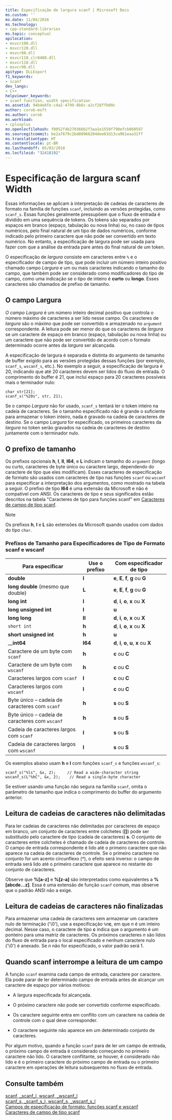 ```yaml
---
title: Especificação de largura scanf | Microsoft Docs
ms.custom: ''
ms.date: 11/04/2016
ms.technology:
- cpp-standard-libraries
ms.topic: conceptual
apilocation:
- msvcr100.dll
- msvcr120.dll
- msvcr80.dll
- msvcr110_clr0400.dll
- msvcr110.dll
- msvcr90.dll
apitype: DLLExport
f1_keywords:
- scanf
dev_langs:
- C++
helpviewer_keywords:
- scanf function, width specification
ms.assetid: 94b4e8fe-c4a2-4799-8b6c-a2cf28ffb09c
author: corob-msft
ms.author: corob
ms.workload:
- cplusplus
ms.openlocfilehash: f0052f4b270366b2f3aa1e1550f790efcb860597
ms.sourcegitcommit: be2a7679c2bd80968204dee03d13ca961eaa31ff
ms.translationtype: HT
ms.contentlocale: pt-BR
ms.lasthandoff: 05/03/2018
ms.locfileid: "32418192"
---
```

# <a name="scanf-width-specification"></a>Especificação de largura scanf Width
Essas informações se aplicam à interpretação de cadeias de caracteres de formato na família de funções `scanf`, incluindo as versões protegidas, como `scanf_s`. Essas funções geralmente pressupõem que o fluxo de entrada é dividido em uma sequência de tokens. Os tokens são separados por espaços em branco (espaço, tabulação ou nova linha) ou, no caso de tipos numéricos, pelo final natural de um tipo de dados numéricos, conforme indicado pelo primeiro caractere que não pode ser convertido em texto numérico. No entanto, a especificação de largura pode ser usada para fazer com que a análise da entrada pare antes do final natural de um token.  
  
 O especificação de *largura* consiste em caracteres entre `%` e o especificador de campo de tipo, que pode incluir um número inteiro positivo chamado campo *Largura* e um ou mais caracteres indicando o tamanho do campo, que também pode ser considerado como modificadores do tipo de campo, como uma indicação se o tipo de inteiro é **curto** ou **longo**. Esses caracteres são chamados de prefixo de tamanho.  
  
## <a name="the-width-field"></a>O campo Largura  
 *O campo Largura* é um número inteiro decimal positivo que controla o número máximo de caracteres a ser lido nesse campo. Os caracteres de *largura* são o máximo que pode ser convertido e armazenado no `argument` correspondente. A leitura pode ser menor do que os caracteres de *largura* se um caractere de espaço em branco (espaço, tabulação ou nova linha) ou um caractere que não pode ser convertido de acordo com o formato determinado ocorre antes da *largura* ser alcançada.  
  
 A especificação de largura é separada e distinta do argumento de tamanho de buffer exigido para as versões protegidas dessas funções (por exemplo, `scanf_s`, `wscanf_s`, etc.). No exemplo a seguir, a especificação de largura é 20, indicando que até 20 caracteres devem ser lidos do fluxo de entrada. O comprimento do buffer é 21, que inclui espaço para 20 caracteres possíveis mais o terminador nulo:  
  
```  
char str[21];  
scanf_s("%20s", str, 21);  
```  
  
 Se o campo *Largura* não for usado, `scanf_s` tentará ler o token inteiro na cadeia de caracteres. Se o tamanho especificado não é grande o suficiente para armazenar o token inteiro, nada é gravado na cadeia de caracteres de destino. Se o campo *Largura* for especificado, os primeiros caracteres da *largura* no token serão gravados na cadeia de caracteres de destino juntamente com o terminador nulo.  
  
## <a name="the-size-prefix"></a>O prefixo de tamanho  
 Os prefixos opcionais **h**, **l**, **ll**, **I64**, e **L** indicam o tamanho do `argument` (longo ou curto, caracteres de byte único ou caractere largo, dependendo do caractere de tipo que eles modificam). Esses caracteres de especificação de formato são usados com caracteres de tipo nas funções `scanf` ou `wscanf` para especificar a interpretação dos argumentos, como mostrado na tabela a seguir. O prefixo de tipo **I64** é uma extensão da Microsoft e não é compatível com ANSI. Os caracteres de tipo e seus significados estão descritos na tabela "Caracteres de tipo para funções scanf" em [Caracteres de campo de tipo scanf](../c-runtime-library/scanf-type-field-characters.md).  
  
> [!NOTE]
>  Os prefixos **h**, **l** e **L** são extensões da Microsoft quando usados com dados do tipo `char`.  
  
### <a name="size-prefixes-for-scanf-and-wscanf-format-type-specifiers"></a>Prefixos de Tamanho para Especificadores de Tipo de Formato scanf e wscanf  
  
|Para especificar|Use o prefixo|Com especificador de tipo|  
|----------------|----------------|-------------------------|  
|**double**|**l**|**e**, **E**, **f**, **g** ou **G**|  
|**long double** (mesmo que double)|**L**|**e**, **E**, **f**, **g** ou **G**|  
|**long int**|**l**|**d**, **i**, **o**, **x** ou **X**|  
|**long unsigned int**|**l**|**u**|  
|**long long**|**ll**|**d**, **i**, **o**, **x** ou **X**|  
|`short int`|**h**|**d**, **i**, **o**, **x** ou **X**|  
|**short unsigned int**|**h**|**u**|  
|__**int64**|**I64**|**d**, **i**, **o**, **u**, **x** ou **X**|  
|Caractere de um byte com `scanf`|**h**|**c** ou **C**|  
|Caractere de um byte com `wscanf`|**h**|**c** ou **C**|  
|Caracteres largos com `scanf`|**l**|**c** ou **C**|  
|Caracteres largos com `wscanf`|**l**|**c** ou **C**|  
|Byte único – cadeia de caracteres com `scanf`|**h**|**s** ou **S**|  
|Byte único – cadeia de caracteres com `wscanf`|**h**|**s** ou **S**|  
|Cadeia de caracteres largos com `scanf`|**l**|**s** ou **S**|  
|Cadeia de caracteres largos com `wscanf`|**l**|**s** ou **S**|  
  
 Os exemplos abaixo usam **h** e **l** com funções `scanf_s` e funções `wscanf_s`:  
  
```  
scanf_s("%ls", &x, 2);     // Read a wide-character string  
wscanf_s(L"%hC", &x, 2);    // Read a single-byte character  
```  
  
 Se estiver usando uma função não segura na família `scanf`, omita o parâmetro de tamanho que indica o comprimento do buffer do argumento anterior.  
  
## <a name="reading-undelimited-strings"></a>Leitura de cadeias de caracteres não delimitadas  
 Para ler cadeias de caracteres não delimitadas por caracteres de espaço em branco, um conjunto de caracteres entre colchetes (**[]**) pode ser substituído pelo caractere de tipo (cadeia de caracteres) **s**. O conjunto de caracteres entre colchetes é chamado de cadeia de caracteres de controle. O campo de entrada correspondente é lido até o primeiro caractere que não aparece na cadeia de caracteres de controle. Se o primeiro caractere no conjunto for um acento circunflexo (**^**), o efeito será inverso: o campo de entrada será lido até o primeiro caractere que aparece no restante do conjunto de caracteres.  
  
 Observe que **%[a-z]** e **%[z-a]** são interpretados como equivalentes a **%[abcde...z]**. Essa é uma extensão de função `scanf` comum, mas observe que o padrão ANSI não a exige.  
  
## <a name="reading-unterminated-strings"></a>Leitura de cadeias de caracteres não finalizadas  
 Para armazenar uma cadeia de caracteres sem armazenar um caractere nulo de terminação ('\0'), use a especificação `%`*n***c**, em que *n* é um inteiro decimal. Nesse caso, o caractere de tipo **c** indica que o argumento é um ponteiro para uma matriz de caracteres. Os próximos caracteres *n* são lidos do fluxo de entrada para o local especificado e nenhum caractere nulo ('\0') é anexado. Se *n* não for especificado, o valor padrão será 1.  
  
## <a name="when-scanf-stops-reading-a-field"></a>Quando scanf interrompe a leitura de um campo  
 A função `scanf` examina cada campo de entrada, caractere por caractere. Ela pode parar de ler determinado campo de entrada antes de alcançar um caractere de espaço por vários motivos:  
  
-   A largura especificada foi alcançada.  
  
-   O próximo caractere não pode ser convertido conforme especificado.  
  
-   Os caractere seguinte entra em conflito com um caractere na cadeia de controle com o qual deve corresponder.  
  
-   O caractere seguinte não aparece em um determinado conjunto de caracteres.  
  
 Por algum motivo, quando a função `scanf` para de ler um campo de entrada, o próximo campo de entrada é considerado começando no primeiro caractere não lido. O caractere conflitante, se houver, é considerado não lido e é o primeiro caractere do próximo campo de entrada ou o primeiro caractere em operações de leitura subsequentes no fluxo de entrada.  
  
## <a name="see-also"></a>Consulte também  
 [scanf, _scanf_l, wscanf, _wscanf_l](../c-runtime-library/reference/scanf-scanf-l-wscanf-wscanf-l.md)   
 [scanf_s, _scanf_s_l, wscanf_s, _wscanf_s_l](../c-runtime-library/reference/scanf-s-scanf-s-l-wscanf-s-wscanf-s-l.md)   
 [Campos de especificação de formato: funções scanf e wscanf](../c-runtime-library/format-specification-fields-scanf-and-wscanf-functions.md)   
 [Caracteres de campo de tipo scanf](../c-runtime-library/scanf-type-field-characters.md)